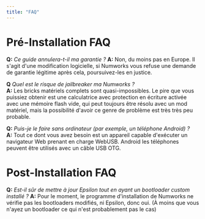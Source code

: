 ```yaml
---
title: "FAQ"
---
```


# Pré-Installation FAQ

<a name="warranty" />**Q:** *Ce guide annulera-t-il ma garantie ?*
**A:** Non, du moins pas en Europe. Il s'agit d'une modification logicielle, si Numworks vous refuse une demande de garantie légitime après cela, poursuivez-les en justice.

<a name="faq_risky" />**Q** *Quel est le risque de jailbreaker ma Numworks ?*    
**A:** Les bricks matériels complets sont quasi-impossibles. Le pire que vous puissiez obtenir est une calculatrice avec protection en écriture activée avec une mémoire flash vide, qui peut toujours être résolu avec un mod matériel, mais la possibilité d'avoir ce genre de problème est très très peu probable.

<a name="faq_nopc" />**Q:** *Puis-je le faire sans ordinateur (par exemple, un téléphone Android) ?*    
**A:** Tout ce dont vous avez besoin est un appareil capable d'exécuter un navigateur Web prenant en charge WebUSB. Android
les téléphones peuvent être utilisés avec un câble USB OTG.

# Post-Installation FAQ

<a name="faq_update" />**Q:** *Est-il sûr de mettre à jour Epsilon tout en ayant un bootloader custom installé ?*
**A:** Pour le moment, le programme d'installation de Numworks ne vérifie pas les bootloaders modifiés, ni Epsilon, donc oui. (À moins que vous n'ayez un bootloader ce qui n'est probablement pas le cas)
